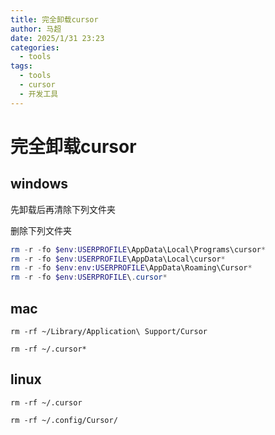 ```yaml
---
title: 完全卸载cursor
author: 马超
date: 2025/1/31 23:23
categories:
  - tools
tags:
  - tools
  - cursor
  - 开发工具
---
```


# 完全卸载cursor



## windows

先卸载后再清除下列文件夹

删除下列文件夹

```powershell
rm -r -fo $env:USERPROFILE\AppData\Local\Programs\cursor*
rm -r -fo $env:USERPROFILE\AppData\Local\cursor* 
rm -r -fo $env:env:USERPROFILE\AppData\Roaming\Cursor* 
rm -r -fo $env:USERPROFILE\.cursor*
```



## mac

```shell
rm -rf ~/Library/Application\ Support/Cursor
```

```shell
rm -rf ~/.cursor*
```

## linux

```shell
rm -rf ~/.cursor 
```

```shell
rm -rf ~/.config/Cursor/
```

